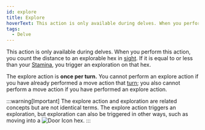 ```yaml
---
id: explore
title: Explore
hoverText: This action is only available during delves. When you perform this action, you count the distance to an explorable hex in [sight](/docs/glossary/sight). If it is equal to or less than your [Stamina](/docs/adventurer/stats/stamina), you trigger an exploration on that hex.
tags:
  - Delve
---
```


This action is only available during delves. When you perform this action, you count the distance to an explorable hex in [sight](/docs/glossary/sight). If it is equal to or less than your [Stamina](/docs/adventurer/stats/stamina), you trigger an exploration on that hex.

The explore action is **once per turn.** You cannot perform an explore action if you have already performed a move action that [turn](/docs/glossary/turn); you also cannot perform a move action if you have performed an explore action.

:::warning[Important]
The explore action and exploration are related concepts but are not identical terms. The explore action triggers an exploration, but exploration can also be triggered in other ways, such as moving into a <img src="/icons/door.svg" alt="Door Icon" className="icon-svg" /> hex.
:::
